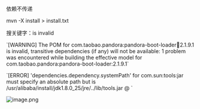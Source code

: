依赖不传递

mvn -X install > install.txt

搜关键字：is invalid

\`[WARNING] The POM for com.taobao.pandora:pandora-boot-loader:jar:2.1.9.1 is invalid, transitive dependencies (if any) will not be available: 1 problem was encountered while building the effective model for com.taobao.pandora:pandora-boot-loader:2.1.9.1\`

\`[ERROR] 'dependencies.dependency.systemPath' for com.sun:tools:jar must specify an absolute path but is /usr/alibaba/install/jdk1.8.0\_25/jre/../lib/tools.jar @ \`

![image.png](1598250512945-b880da6f-a33e-4b28-bf15-61d2d73af9c9.png)